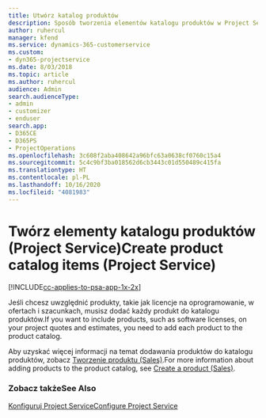 ```yaml
---
title: Utwórz katalog produktów
description: Sposób tworzenia elementów katalogu produktów w Project Service
author: ruhercul
manager: kfend
ms.service: dynamics-365-customerservice
ms.custom:
- dyn365-projectservice
ms.date: 8/03/2018
ms.topic: article
ms.author: ruhercul
audience: Admin
search.audienceType:
- admin
- customizer
- enduser
search.app:
- D365CE
- D365PS
- ProjectOperations
ms.openlocfilehash: 3c608f2aba408642a96bfc63a0638cf0760c15a4
ms.sourcegitcommit: 5c4c9bf3ba018562d6cb3443c01d550489c415fa
ms.translationtype: HT
ms.contentlocale: pl-PL
ms.lasthandoff: 10/16/2020
ms.locfileid: "4081983"
---
```

# <a name="create-product-catalog-items-project-service"></a><span data-ttu-id="385d9-103">Twórz elementy katalogu produktów (Project Service)</span><span class="sxs-lookup"><span data-stu-id="385d9-103">Create product catalog items (Project Service)</span></span>

[!INCLUDE[cc-applies-to-psa-app-1x-2x](../includes/cc-applies-to-psa-app-1x-2x.md)]

<span data-ttu-id="385d9-104">Jeśli chcesz uwzględnić produkty, takie jak licencje na oprogramowanie, w ofertach i szacunkach, musisz dodać każdy produkt do katalogu produktów.</span><span class="sxs-lookup"><span data-stu-id="385d9-104">If you want to include products, such as software licenses, on your project quotes and estimates, you need to add each product to the product catalog.</span></span>  
  
 <span data-ttu-id="385d9-105">Aby uzyskać więcej informacji na temat dodawania produktów do katalogu produktów, zobacz [Tworzenie produktu (Sales)](https://docs.microsoft.com/dynamics365/sales-enterprise/create-product-sales).</span><span class="sxs-lookup"><span data-stu-id="385d9-105">For more information about adding products to the product catalog, see [Create a product (Sales)](https://docs.microsoft.com/dynamics365/sales-enterprise/create-product-sales).</span></span>  
  
### <a name="see-also"></a><span data-ttu-id="385d9-106">Zobacz także</span><span class="sxs-lookup"><span data-stu-id="385d9-106">See Also</span></span>  
 [<span data-ttu-id="385d9-107">Konfiguruj Project Service</span><span class="sxs-lookup"><span data-stu-id="385d9-107">Configure Project Service</span></span>](../psa/configure.md)
